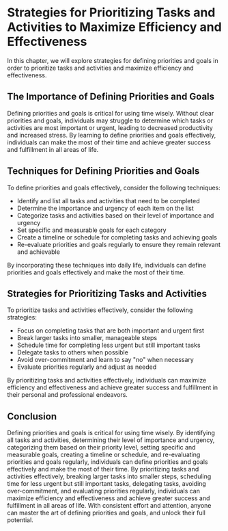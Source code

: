 Strategies for Prioritizing Tasks and Activities to Maximize Efficiency and Effectiveness
===================================================================================================================================

In this chapter, we will explore strategies for defining priorities and goals in order to prioritize tasks and activities and maximize efficiency and effectiveness.

The Importance of Defining Priorities and Goals
-----------------------------------------------

Defining priorities and goals is critical for using time wisely. Without clear priorities and goals, individuals may struggle to determine which tasks or activities are most important or urgent, leading to decreased productivity and increased stress. By learning to define priorities and goals effectively, individuals can make the most of their time and achieve greater success and fulfillment in all areas of life.

Techniques for Defining Priorities and Goals
--------------------------------------------

To define priorities and goals effectively, consider the following techniques:

* Identify and list all tasks and activities that need to be completed
* Determine the importance and urgency of each item on the list
* Categorize tasks and activities based on their level of importance and urgency
* Set specific and measurable goals for each category
* Create a timeline or schedule for completing tasks and achieving goals
* Re-evaluate priorities and goals regularly to ensure they remain relevant and achievable

By incorporating these techniques into daily life, individuals can define priorities and goals effectively and make the most of their time.

Strategies for Prioritizing Tasks and Activities
------------------------------------------------

To prioritize tasks and activities effectively, consider the following strategies:

* Focus on completing tasks that are both important and urgent first
* Break larger tasks into smaller, manageable steps
* Schedule time for completing less urgent but still important tasks
* Delegate tasks to others when possible
* Avoid over-commitment and learn to say "no" when necessary
* Evaluate priorities regularly and adjust as needed

By prioritizing tasks and activities effectively, individuals can maximize efficiency and effectiveness and achieve greater success and fulfillment in their personal and professional endeavors.

Conclusion
----------

Defining priorities and goals is critical for using time wisely. By identifying all tasks and activities, determining their level of importance and urgency, categorizing them based on their priority level, setting specific and measurable goals, creating a timeline or schedule, and re-evaluating priorities and goals regularly, individuals can define priorities and goals effectively and make the most of their time. By prioritizing tasks and activities effectively, breaking larger tasks into smaller steps, scheduling time for less urgent but still important tasks, delegating tasks, avoiding over-commitment, and evaluating priorities regularly, individuals can maximize efficiency and effectiveness and achieve greater success and fulfillment in all areas of life. With consistent effort and attention, anyone can master the art of defining priorities and goals, and unlock their full potential.
